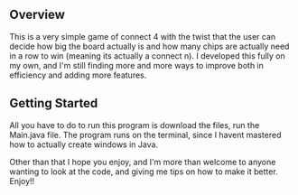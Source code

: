 ## Overview

This is a very simple game of connect 4 with the twist that the user can decide how big the board actually is and how many chips are actually need in a row to win (meaning its actually a connect n).
I developed this fully on my own, and I'm still finding more and more ways to improve both in efficiency and adding more features.

## Getting Started

All you have to do to run this program is download the files, run the Main.java file. The program runs on the terminal, since I havent mastered how to actually create windows in Java.

Other than that I hope you enjoy, and I'm more than welcome to anyone wanting to look at the code, and giving me tips on how to make it better. Enjoy!!

